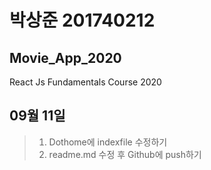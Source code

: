 # 박상준 201740212

## Movie_App_2020

React Js Fundamentals Course 2020

## 09월 11일

> 1.  Dothome에 indexfile 수정하기
> 2.  readme.md 수정 후 Github에 push하기
